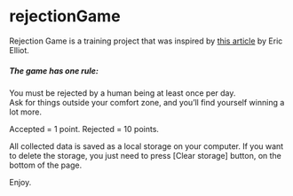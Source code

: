 # rejectionGame

Rejection Game is a training project that was inspired by <a target="_blank" href="https://medium.com/javascript-scene/the-best-way-to-learn-to-code-is-to-code-learn-app-architecture-by-building-apps-7ec029db6e00#.55qiwr8vy"> this article</a> by Eric Elliot.

<h5>The game has one rule:</h5>
You must be rejected by a human being at least once per day.</br>
Ask for things outside your comfort zone, and you’ll find yourself winning a lot more.

Accepted = 1 point. Rejected = 10 points.

All collected data is saved as a local storage on your computer. If you want to delete the storage, you just need to press [Clear storage] button, on the bottom of the page.

Enjoy.
